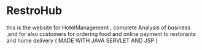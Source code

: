 # RestroHub
this is the website for HotelManagement , complete Analysis of business  ,and for also customers for ordering food and online payment to restorants and home delivery ( MADE WITH JAVA SERVLET AND JSP ) 
